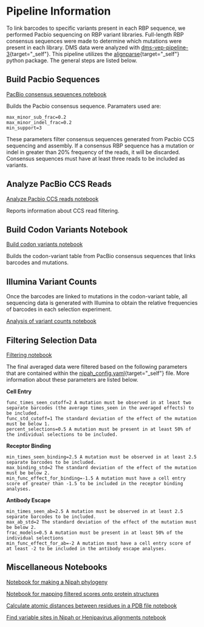 # Pipeline Information

To link barcodes to specific variants present in each RBP sequence, we performed Pacbio sequencing on RBP variant libraries. Full-length RBP consensus sequences were made to determine which mutations were present in each library. DMS data were analyzed with [dms-vep-pipeline-3](https://github.com/dms-vep/dms-vep-pipeline-3){target="_self"}. This pipeline utilizes the [alignparse](https://jbloomlab.github.io/alignparse/){target="_self"} python package. The general steps are listed below. 

## Build Pacbio Sequences 

<a href="notebooks/build_pacbio_consensus.html" target="_self">PacBio consensus sequences notebook</a>

Builds the Pacbio consensus sequence. Paramaters used are:
```
max_minor_sub_frac=0.2
max_minor_indel_frac=0.2
min_support=3
```

These parameters filter consensus sequences generated from Pacbio CCS sequencing and assembly. If a consensus RBP sequence has a mutation or indel in greater than 20% frequency of the reads, it will be discarded. Consensus sequences must have at least three reads to be included as variants.


## Analyze PacBio CCS Reads
<a href="notebooks/analyze_pacbio_ccs.html" target="_self">Analyze Pacbio CCS reads notebook</a>

Reports information about CCS read filtering.


## Build Codon Variants Notebook

<a href="notebooks/build_codon_variants.html" target="_self">Build codon variants notebook</a>

Builds the codon-variant table from PacBio consensus sequences that links barcodes and mutations. 


## Illumina Variant Counts
Once the barcodes are linked to mutations in the codon-variant table, all sequencing data is generated with Illumina to obtain the relative frequencies of barcodes in each selection experiment.  

<a href="notebooks/analyze_variant_counts.html" target="_self">Analysis of variant counts notebook</a>

## Filtering Selection Data

<a href="notebooks/filter_data.html" target="_self">Filtering notebook</a>

The final averaged data were filtered based on the following parameters that are contained within the [nipah_config.yaml](https://github.com/dms-vep/Nipah_Malaysia_RBP_DMS/blob/master/nipah_config.yaml){target="_self"} file. More information about these parameters are listed below.

**Cell Entry**
``` 
func_times_seen_cutoff=2 A mutation must be observed in at least two separate barcodes (the average times_seen in the averaged effects) to be included.
func_std_cutoff=1 The standard deviation of the effect of the mutation must be below 1.
percent_selections=0.5 A mutation must be present in at least 50% of the individual selections to be included.
```

**Receptor Binding**
``` 
min_times_seen_binding=2.5 A mutation must be observed in at least 2.5 separate barcodes to be included.
max_binding_std=2 The standard deviation of the effect of the mutation must be below 2.
min_func_effect_for_binding=-1.5 A mutation must have a cell entry score of greater than -1.5 to be included in the receptor binding analyses.
```

**Antibody Escape**
``` 
min_times_seen_ab=2.5 A mutation must be observed in at least 2.5 separate barcodes to be included.
max_ab_std=2 The standard deviation of the effect of the mutation must be below 2.
frac_models=0.5 A mutation must be present in at least 50% of the individual selections
min_func_effect_for_ab=-2 A mutation must have a cell entry score of at least -2 to be included in the antibody escape analyses.
```

## Miscellaneous Notebooks

<a href="notebooks/make_nipah_phylogeny_baltic.html" target="_self">Notebook for making a Nipah phylogeny</a>

<a href="notebooks/mapping_site_level.html" target="_self">Notebook for mapping filtered scores onto protein structures</a>

<a href="notebooks/receptor_distance.html" target="_self">Calculate atomic distances between residues in a PDB file notebook</a>

<a href="notebooks/henipavirus_conservation.html" target="_self">Find variable sites in Nipah or Henipavirus alignments notebook</a>